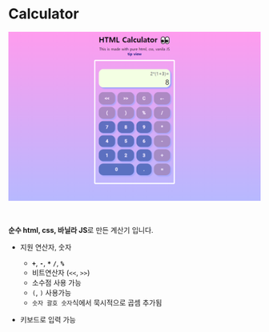 # Calculator

<p align="center">
  <img src="./dec.PNG" />
</p>

<br/>

**순수 html, css, 바닐라 JS**로 만든 계산기 입니다.

- 지원 연산자, 숫자
  - **`+`**, **`-`**, **`*`** **`/`**, **`%`**
  - 비트연산자 (`<<`, `>>`)
  - 소수점 사용 가능
  - `(`, `)` 사용가능
  - `숫자 괄호 숫자`식에서 묵시적으로 곱셈 추가됨

- 키보드로 입력 가능
